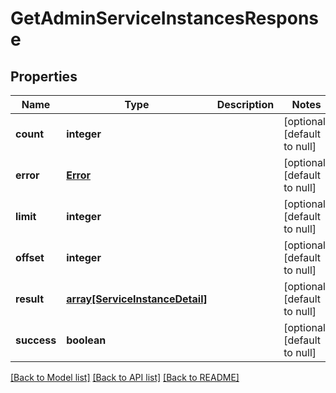 # GetAdminServiceInstancesResponse

## Properties
Name | Type | Description | Notes
------------ | ------------- | ------------- | -------------
**count** | **integer** |  | [optional] [default to null]
**error** | [**Error**](Error.md) |  | [optional] [default to null]
**limit** | **integer** |  | [optional] [default to null]
**offset** | **integer** |  | [optional] [default to null]
**result** | [**array[ServiceInstanceDetail]**](ServiceInstanceDetail.md) |  | [optional] [default to null]
**success** | **boolean** |  | [optional] [default to null]

[[Back to Model list]](../README.md#documentation-for-models) [[Back to API list]](../README.md#documentation-for-api-endpoints) [[Back to README]](../README.md)


